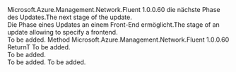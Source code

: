<Type Name="IWithFrontend&lt;ReturnT&gt;" FullName="Microsoft.Azure.Management.Network.Fluent.HasFrontend.Update.IWithFrontend&lt;ReturnT&gt;">
  <TypeSignature Language="C#" Value="public interface IWithFrontend&lt;ReturnT&gt;" />
  <TypeSignature Language="ILAsm" Value=".class public interface auto ansi abstract IWithFrontend`1&lt;ReturnT&gt;" />
  <TypeSignature Language="DocId" Value="T:Microsoft.Azure.Management.Network.Fluent.HasFrontend.Update.IWithFrontend`1" />
  <TypeSignature Language="VB.NET" Value="Public Interface IWithFrontend(Of ReturnT)" />
  <TypeSignature Language="F#" Value="type IWithFrontend&lt;'ReturnT&gt; = interface" />
  <AssemblyInfo>
    <AssemblyName>Microsoft.Azure.Management.Network.Fluent</AssemblyName>
    <AssemblyVersion>1.0.0.60</AssemblyVersion>
  </AssemblyInfo>
  <TypeParameters>
    <TypeParameter Name="ReturnT" />
  </TypeParameters>
  <Interfaces />
  <Docs>
    <typeparam name="ReturnT"><span data-ttu-id="95ea5-101">die nächste Phase des Updates.</span><span class="sxs-lookup"><span data-stu-id="95ea5-101">The next stage of the update.</span></span></typeparam>
    <summary>
            <span data-ttu-id="95ea5-102">Die Phase eines Updates an einem Front-End ermöglicht.</span><span class="sxs-lookup"><span data-stu-id="95ea5-102">The stage of an update allowing to specify a frontend.</span></span>
            </summary>
    <remarks>To be added.</remarks>
  </Docs>
  <Members>
    <Member MemberName="FromFrontend">
      <MemberSignature Language="C#" Value="public ReturnT FromFrontend (string frontendName);" />
      <MemberSignature Language="ILAsm" Value=".method public hidebysig newslot virtual instance !ReturnT FromFrontend(string frontendName) cil managed" />
      <MemberSignature Language="DocId" Value="M:Microsoft.Azure.Management.Network.Fluent.HasFrontend.Update.IWithFrontend`1.FromFrontend(System.String)" />
      <MemberSignature Language="VB.NET" Value="Public Function FromFrontend (frontendName As String) As ReturnT" />
      <MemberSignature Language="F#" Value="abstract member FromFrontend : string -&gt; 'ReturnT" Usage="iWithFrontend.FromFrontend frontendName" />
      <MemberType>Method</MemberType>
      <AssemblyInfo>
        <AssemblyName>Microsoft.Azure.Management.Network.Fluent</AssemblyName>
        <AssemblyVersion>1.0.0.60</AssemblyVersion>
      </AssemblyInfo>
      <ReturnValue>
        <ReturnType>ReturnT</ReturnType>
      </ReturnValue>
      <Parameters>
        <Parameter Name="frontendName" Type="System.String" />
      </Parameters>
      <Docs>
        <param name="frontendName">To be added.</param>
        <summary>To be added.</summary>
        <returns>To be added.</returns>
        <remarks>To be added.</remarks>
      </Docs>
    </Member>
  </Members>
</Type>